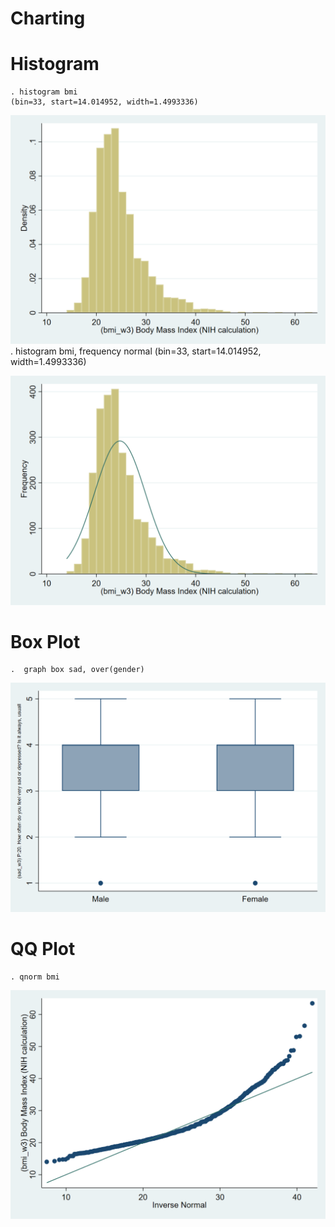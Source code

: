 # Charting

# Histogram

    . histogram bmi
    (bin=33, start=14.014952, width=1.4993336)

![Histogram](https://github.com/ansyaku/STATA/blob/main/img/BMI.png)
<br>
    . histogram bmi, frequency normal
    (bin=33, start=14.014952, width=1.4993336)

![Histogram Normal](https://github.com/ansyaku/STATA/blob/main/img/BMINormal.png)


# Box Plot
    .  graph box sad, over(gender)
![Boxplot](https://github.com/ansyaku/STATA/blob/main/img/Boxplot.png)

# QQ Plot

    . qnorm bmi
![QQPlot](https://github.com/ansyaku/STATA/blob/main/img/QQplot.png)

